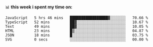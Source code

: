 📊 **this week i spent my time on:**
<!--START_SECTION:waka-->

```text
JavaScript   5 hrs 46 mins   █████████████████▓░░░░░░░   70.66 %
TypeScript   52 mins         ██▓░░░░░░░░░░░░░░░░░░░░░░   10.67 %
Text         49 mins         ██▓░░░░░░░░░░░░░░░░░░░░░░   10.05 %
HTML         23 mins         █▒░░░░░░░░░░░░░░░░░░░░░░░   04.87 %
JSON         18 mins         █░░░░░░░░░░░░░░░░░░░░░░░░   03.75 %
SVG          0 secs          ░░░░░░░░░░░░░░░░░░░░░░░░░   00.00 %
```

<!--END_SECTION:waka-->
